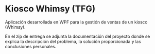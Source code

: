 # Kiosco Whimsy (TFG)
Aplicación desarrollada en WPF para la gestión de ventas de un kiosco (Whimsy).

En el zip de entrega se adjunta la documentación del proyecto donde se explica la descripción del problema, la solución proporcionada y las conclusiones personales.
